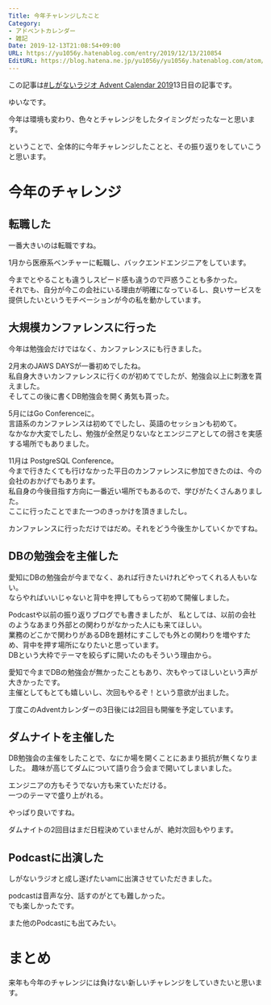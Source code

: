 ```yaml
---
Title: 今年チャレンジしたこと
Category:
- アドベントカレンダー
- 雑記
Date: 2019-12-13T21:08:54+09:00
URL: https://yu1056y.hatenablog.com/entry/2019/12/13/210854
EditURL: https://blog.hatena.ne.jp/yu1056y/yu1056y.hatenablog.com/atom/entry/26006613482477509
---
```


この記事は[#しがないラジオ Advent Calendar 2019](https://adventar.org/calendars/4348)13日目の記事です。

ゆいなです。

今年は環境も変わり、色々とチャレンジをしたタイミングだったなーと思います。

ということで、全体的に今年チャレンジしたことと、その振り返りをしていこうと思います。

# 今年のチャレンジ
## 転職した
一番大きいのは転職ですね。

1月から医療系ベンチャーに転職し、バックエンドエンジニアをしています。

今までとやることも違うしスピード感も違うので戸惑うことも多かった。  
それでも、自分が今この会社にいる理由が明確になっているし、良いサービスを提供したいというモチベーションが今の私を動かしています。

## 大規模カンファレンスに行った
今年は勉強会だけではなく、カンファレンスにも行きました。

2月末のJAWS DAYSが一番初めでしたね。  
私自身大きいカンファレンスに行くのが初めてでしたが、勉強会以上に刺激を貰えました。  
そしてこの後に書くDB勉強会を開く勇気も貰った。

5月にはGo Conferenceに。  
言語系のカンファレンスは初めてでしたし、英語のセッションも初めて。  
なかなか大変でしたし、勉強が全然足りないなとエンジニアとしての弱さを実感する場所でもありました。

11月は PostgreSQL Conference。  
今まで行きたくても行けなかった平日のカンファレンスに参加できたのは、今の会社のおかげでもあります。  
私自身の今後目指す方向に一番近い場所でもあるので、学びがたくさんありました。  
ここに行ったことでまた一つのきっかけを頂きましたし。

カンファレンスに行っただけではだめ。それをどう今後生かしていくかですね。

## DBの勉強会を主催した
愛知にDBの勉強会が今までなく、あれば行きたいけれどやってくれる人もいない。  
ならやればいいじゃないと背中を押してもらって初めて開催しました。

Podcastや以前の振り返りブログでも書きましたが、
私としては、以前の会社のようなあまり外部との関わりがなかった人にも来てほしい。  
業務のどこかで関わりがあるDBを題材にすこしでも外との関わりを増やすため、背中を押す場所になりたいと思っています。  
DBという大枠でテーマを絞らずに開いたのもそういう理由から。

愛知で今までDBの勉強会が無かったこともあり、次もやってほしいという声が大きかったです。  
主催としてもとても嬉しいし、次回もやるぞ！という意欲が出ました。

丁度このAdventカレンダーの3日後には2回目も開催を予定しています。

## ダムナイトを主催した
DB勉強会の主催をしたことで、なにか場を開くことにあまり抵抗が無くなりました。
趣味が高じてダムについて語り合う会まで開いてしまいました。

エンジニアの方もそうでない方も来ていただける。  
一つのテーマで盛り上がれる。  

やっぱり良いですね。

ダムナイトの2回目はまだ日程決めていませんが、絶対次回もやります。

## Podcastに出演した
しがないラジオと成し遂げたいamに出演させていただきました。

podcastは音声な分、話すのがとても難しかった。  
でも楽しかったです。

また他のPodcastにも出てみたい。

# まとめ
来年も今年のチャレンジには負けない新しいチャレンジをしていきたいと思います。
